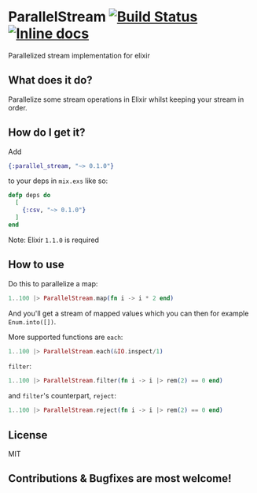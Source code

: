 # ParallelStream [![Build Status](https://travis-ci.org/beatrichartz/parallel_stream.svg?branch=master)](https://travis-ci.org/beatrichartz/parallel_stream) [![Inline docs](http://inch-ci.org/github/beatrichartz/parallel_stream.svg?branch=master)](http://inch-ci.org/github/beatrichartz/parallel_stream)
Parallelized stream implementation for elixir

## What does it do?

Parallelize some stream operations in Elixir whilst keeping your stream in order.

## How do I get it?

Add
```elixir
{:parallel_stream, "~> 0.1.0"}
```
to your deps in `mix.exs` like so:

```elixir
defp deps do
  [
    {:csv, "~> 0.1.0"}
  ]
end
```

Note: Elixir `1.1.0` is required

## How to use

Do this to parallelize a map:

````elixir
1..100 |> ParallelStream.map(fn i -> i * 2 end)
````

And you'll get a stream of mapped values which you can then for example `Enum.into([])`.

More supported functions are `each`:

````elixir
1..100 |> ParallelStream.each(&IO.inspect/1)
````

`filter`:

````elixir
1..100 |> ParallelStream.filter(fn i -> i |> rem(2) == 0 end)
````

and `filter`'s counterpart, `reject`:

````elixir
1..100 |> ParallelStream.reject(fn i -> i |> rem(2) == 0 end)
````

## License

MIT

## Contributions & Bugfixes are most welcome!
